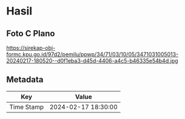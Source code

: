 # Hasil

## Foto C Plano

https://sirekap-obj-formc.kpu.go.id/97d2/pemilu/ppwp/34/71/03/10/05/3471031005013-20240217-180520--d0f1eba3-d45d-4406-a4c5-b46335e54b4d.jpg


## Metadata

| Key        | Value               |
| ---------- | ------------------- |
| Time Stamp | 2024-02-17 18:30:00 |



